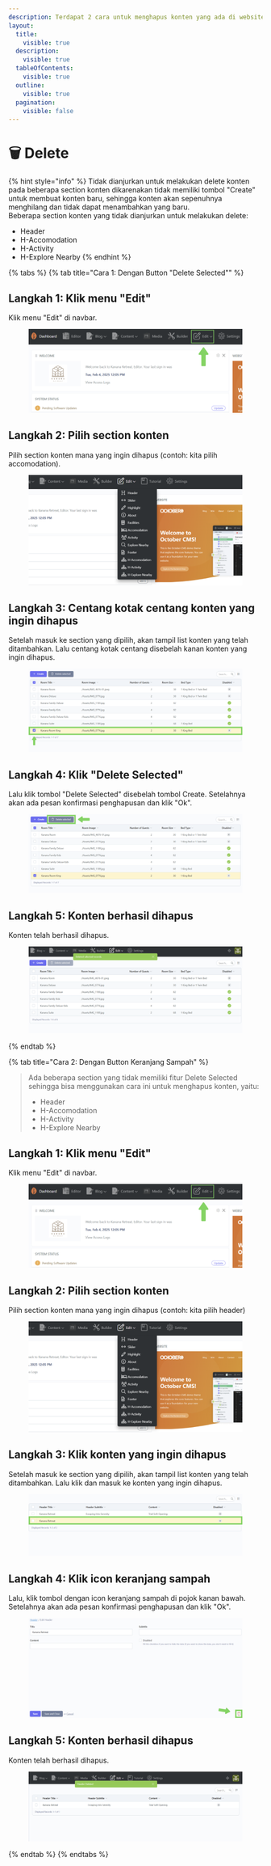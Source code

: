 ```yaml
---
description: Terdapat 2 cara untuk menghapus konten yang ada di website Kanana.
layout:
  title:
    visible: true
  description:
    visible: true
  tableOfContents:
    visible: true
  outline:
    visible: true
  pagination:
    visible: false
---
```


# 🗑️ Delete

{% hint style="info" %}
Tidak dianjurkan untuk melakukan delete konten pada beberapa section konten dikarenakan tidak memiliki tombol "Create" untuk membuat konten baru, sehingga konten akan sepenuhnya menghilang dan tidak dapat menambahkan yang baru.\
Beberapa section konten yang tidak dianjurkan untuk melakukan delete:

* Header
* H-Accomodation
* H-Activity
* H-Explore Nearby
{% endhint %}

{% tabs %}
{% tab title="Cara 1: Dengan Button "Delete Selected"" %}
## Langkah 1: Klik menu "Edit"

Klik menu "Edit" di navbar.

<figure><img src=".gitbook/assets/1_All.png" alt=""><figcaption></figcaption></figure>

## Langkah 2: Pilih section konten&#x20;

Pilih section konten mana yang ingin dihapus (contoh: kita pilih accomodation).

<figure><img src=".gitbook/assets/2_All (1).png" alt=""><figcaption></figcaption></figure>

## Langkah 3: Centang kotak centang konten yang ingin dihapus

Setelah masuk ke section yang dipilih,  akan tampil list konten yang telah ditambahkan. Lalu centang kotak centang disebelah kanan konten yang ingin dihapus.

<figure><img src=".gitbook/assets/3_Delete.png" alt=""><figcaption></figcaption></figure>

## Langkah 4: Klik "Delete Selected"

Lalu klik tombol "Delete Selected" disebelah tombol Create. Setelahnya akan ada pesan konfirmasi penghapusan dan klik "Ok".

<figure><img src=".gitbook/assets/4_Delete.png" alt=""><figcaption></figcaption></figure>

## Langkah 5: Konten berhasil dihapus

Konten telah berhasil dihapus.

<figure><img src=".gitbook/assets/5_Delete.png" alt=""><figcaption></figcaption></figure>
{% endtab %}

{% tab title="Cara 2: Dengan Button Keranjang Sampah" %}
> Ada beberapa section yang tidak memiliki fitur Delete Selected sehingga bisa menggunakan cara ini untuk menghapus konten, yaitu:
>
> * Header
> * H-Accomodation
> * H-Activity
> * H-Explore Nearby

## Langkah 1: Klik menu "Edit"

Klik menu "Edit" di navbar.

<figure><img src=".gitbook/assets/1_All.png" alt=""><figcaption></figcaption></figure>

## Langkah 2: Pilih section konten

Pilih section konten mana yang ingin dihapus (contoh: kita pilih header)

<figure><img src=".gitbook/assets/2_All (1).png" alt=""><figcaption></figcaption></figure>

## Langkah 3: Klik konten yang ingin dihapus

Setelah masuk ke section yang dipilih,  akan tampil list konten yang telah ditambahkan. Lalu klik dan masuk ke konten yang ingin dihapus.

<figure><img src=".gitbook/assets/3_Header_Delete.png" alt=""><figcaption></figcaption></figure>

## Langkah 4: Klik icon keranjang sampah

Lalu, klik tombol dengan icon keranjang sampah di pojok kanan bawah. Setelahnya akan ada pesan konfirmasi penghapusan dan klik "Ok".

<figure><img src=".gitbook/assets/4_Header_Delete.png" alt=""><figcaption></figcaption></figure>

## Langkah 5: Konten berhasil dihapus

Konten telah berhasil dihapus.

<figure><img src=".gitbook/assets/5_Header_Delete.png" alt=""><figcaption></figcaption></figure>
{% endtab %}
{% endtabs %}
